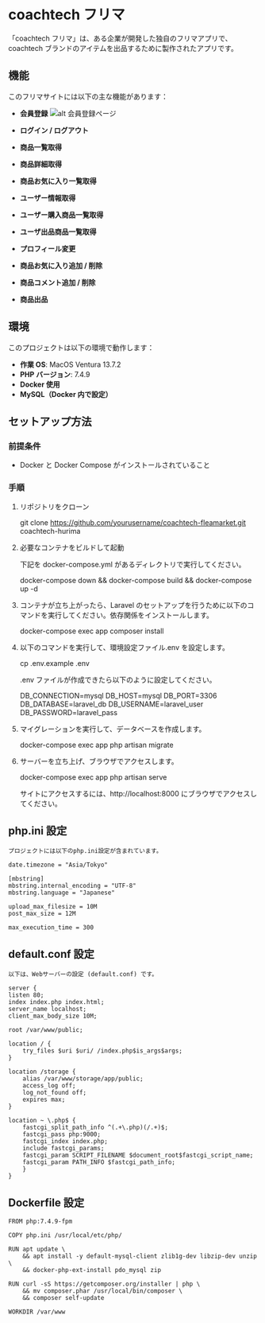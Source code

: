# coachtech フリマ

「coachtech フリマ」は、ある企業が開発した独自のフリマアプリで、coachtech ブランドのアイテムを出品するために製作されたアプリです。

## 機能

このフリマサイトには以下の主な機能があります：

- **会員登録**
  ![alt 会員登録ページ](public/images/register/png)

- **ログイン / ログアウト**

- **商品一覧取得**

- **商品詳細取得**

- **商品お気に入り一覧取得**

- **ユーザー情報取得**

- **ユーザー購入商品一覧取得**

- **ユーザ出品商品一覧取得**

- **プロフィール変更**

- **商品お気に入り追加 / 削除**

- **商品コメント追加 / 削除**

- **商品出品**

## 環境

このプロジェクトは以下の環境で動作します：

- **作業 OS**: MacOS Ventura 13.7.2
- **PHP バージョン**: 7.4.9
- **Docker 使用**
- **MySQL（Docker 内で設定）**

## セットアップ方法

### 前提条件

- Docker と Docker Compose がインストールされていること

### 手順

1. リポジトリをクローン

   git clone https://github.com/yourusername/coachtech-fleamarket.git coachtech-hurima

2. 必要なコンテナをビルドして起動

   下記を docker-compose.yml があるディレクトリで実行してください。

   docker-compose down && docker-compose build && docker-compose up -d

3. コンテナが立ち上がったら、Laravel のセットアップを行うために以下のコマンドを実行してください。依存関係をインストールします。

   docker-compose exec app composer install

4. 以下のコマンドを実行して、環境設定ファイル.env を設定します。

   cp .env.example .env

   .env ファイルが作成できたら以下のように設定してください。

   DB_CONNECTION=mysql
   DB_HOST=mysql
   DB_PORT=3306
   DB_DATABASE=laravel_db
   DB_USERNAME=laravel_user
   DB_PASSWORD=laravel_pass

5. マイグレーションを実行して、データベースを作成します。

   docker-compose exec app php artisan migrate

6. サーバーを立ち上げ、ブラウザでアクセスします。

   docker-compose exec app php artisan serve

   サイトにアクセスするには、http://localhost:8000 にブラウザでアクセスしてください。

## php.ini 設定

    プロジェクトには以下のphp.ini設定が含まれています。

    date.timezone = "Asia/Tokyo"

    [mbstring]
    mbstring.internal_encoding = "UTF-8"
    mbstring.language = "Japanese"

    upload_max_filesize = 10M
    post_max_size = 12M

    max_execution_time = 300

## default.conf 設定

    以下は、Webサーバーの設定 (default.conf) です。

    server {
    listen 80;
    index index.php index.html;
    server_name localhost;
    client_max_body_size 10M;

    root /var/www/public;

    location / {
        try_files $uri $uri/ /index.php$is_args$args;
    }

    location /storage {
        alias /var/www/storage/app/public;
        access_log off;
        log_not_found off;
        expires max;
    }

    location ~ \.php$ {
        fastcgi_split_path_info ^(.+\.php)(/.+)$;
        fastcgi_pass php:9000;
        fastcgi_index index.php;
        include fastcgi_params;
        fastcgi_param SCRIPT_FILENAME $document_root$fastcgi_script_name;
        fastcgi_param PATH_INFO $fastcgi_path_info;
        }
    }

## Dockerfile 設定

    FROM php:7.4.9-fpm

    COPY php.ini /usr/local/etc/php/

    RUN apt update \
        && apt install -y default-mysql-client zlib1g-dev libzip-dev unzip \
        && docker-php-ext-install pdo_mysql zip

    RUN curl -sS https://getcomposer.org/installer | php \
        && mv composer.phar /usr/local/bin/composer \
        && composer self-update

    WORKDIR /var/www
